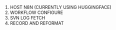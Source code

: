1. HOST N8N (CURRENTLY USING HUGGINGFACE)
2. WORKFLOW CONFIGURE
3. SVN LOG FETCH
4. RECORD AND REFORMAT
